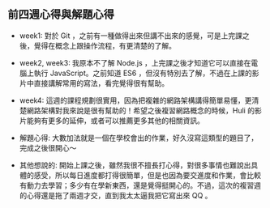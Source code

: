 ## 前四週心得與解題心得

* week1: 對於 Git ，之前有一種做得出來但講不出來的感覺，可是上完課之後，覺得在概念上跟操作流程，有更清楚的了解。

* week2, week3: 我原本不了解 Node.js ，上完課之後才知道它可以直接在電腦上執行 JavaScript。之前知道 ES6 ，但沒有特別去了解，不過在上課的影片中直接講解常用的寫法，看完覺得很有幫助。

* week4: 這週的課程規劃很實用，因為把複雜的網路架構講得簡單易懂，更清楚網路架構對我來說是很有幫助的！希望之後複習網路概念的時候，Huli 的影片能夠有更多的延伸，或者可以推薦更多其他的相關資訊。

* 解題心得: 大數加法就是一個在學校會出的作業，好久沒寫這類型的題目了，完成之後很開心～

* 其他想說的: 開始上課之後，雖然我很不擅長打心得，對很多事情也難說出具體的感受，所以每日進度都打得很簡單，但是也因為要交進度和作業，會比較有動力去學習；多少有在學新東西，還是覺得挺開心的。不過，這次的複習週的心得還是拖了兩週才交，直到我太太逼我把它寫出來 QQ 。
